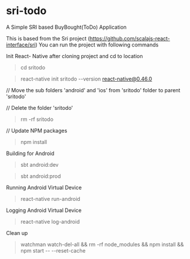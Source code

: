 # sri-todo
A Simple SRI based BuyBought(ToDo) Application


This is based from the Sri project (https://github.com/scalajs-react-interface/sri)
You can run the project with following commands

Init React- Native after cloning project and cd to location
>cd sritodo

>react-native init sritodo --version react-native@0.46.0


// Move the sub folders 'android' and 'ios' from 'sritodo' folder to parent 'sritodo'

// Delete the folder 'sritodo'

> rm -rf sritodo

// Update NPM packages

> npm install


Building for Android
>sbt android:dev

>sbt android:prod

Running Android Virtual Device
>react-native run-android

Logging Android Virtual Device
>react-native log-android

Clean up
>watchman watch-del-all && rm -rf node_modules && npm install && npm start -- --reset-cache



